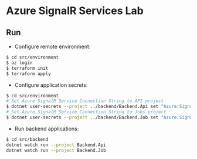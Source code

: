 # Azure SignalR Services Lab

## Run

- Configure remote environment:

```sh
$ cd src/environment
$ az login
$ terraform init
$ terraform apply
```

- Configure application secrets:

```sh
$ cd src/environment
# Set Azure SignalR Service Connection String to API project
$ dotnet user-secrets --project ../backend/Backend.Api set "Azure:SignalR:ConnectionString" "$(terraform output -raw SignalRServiceConnectionString)"
# Set Azure SignalR Service Connection String to Jobs project
$ dotnet user-secrets --project ../backend/Backend.Job set "Azure:SignalR:ConnectionString" "$(terraform output -raw SignalRServiceConnectionString)"
```

- Run backend applications:

```sh
$ cd src/backend
dotnet watch run --project Backend.Api
dotnet watch run --project Backend.Job
```
